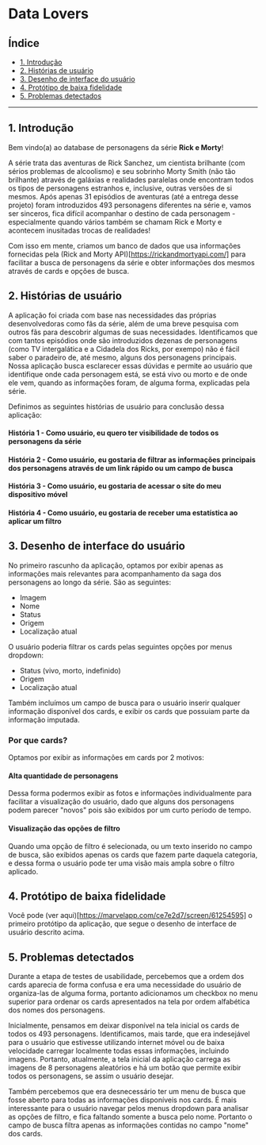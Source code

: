 # Data Lovers

## Índice

* [1. Introdução](#1-preâmbulo)
* [2. Histórias de usuário](#2-Histórias-de-usuário)
* [3. Desenho de interface do usuário](#3-Desenho-de-interface-do-usuário)
* [4. Protótipo de baixa fidelidade](#4-Protótipo-de-baixa-fidelidade)
* [5. Problemas detectados](#5-Problemas-detectados)

***

## 1. Introdução

Bem vindo(a) ao database de personagens da série **Rick e Morty**!

A série trata das aventuras de Rick Sanchez, um cientista brilhante (com sérios problemas de alcoolismo) e seu sobrinho Morty Smith (não tão brilhante) através de galáxias e realidades paralelas onde encontram todos os tipos de personagens estranhos e, inclusive, outras versões de si mesmos.
Após apenas 31 episódios de aventuras (até a entrega desse projeto) foram introduzidos 493 personagens diferentes na série e, vamos ser sinceros, fica difícil acompanhar o destino de cada personagem - especialmente quando vários também se chamam Rick e Morty e acontecem inusitadas trocas de realidades!

Com isso em mente, criamos um banco de dados que usa informações fornecidas pela (Rick and Morty API)[https://rickandmortyapi.com/] para facilitar a busca de personagens da série e obter informações dos mesmos através de cards e opções de busca.

## 2. Histórias de usuário

A aplicação foi criada com base nas necessidades das próprias desenvolvedoras como fãs da série, além de uma breve pesquisa com outros fãs para descobrir algumas de suas necessidades.
Identificamos que com tantos episódios onde são introduzidos dezenas de personagens (como TV intergalática e a Cidadela dos Ricks, por exempo) não é fácil saber o paradeiro de, até mesmo, alguns dos personagens principais. Nossa aplicação busca esclarecer essas dúvidas e permite ao usuário que identifique onde cada personagem está, se está vivo ou morto e de onde ele vem, quando as informações foram, de alguma forma, explicadas pela série.

Definimos as seguintes histórias de usuário para conclusão dessa aplicação:

#### História 1 - Como usuário, eu quero ter visibilidade de todos os personagens da série

#### História 2 - Como usuário, eu gostaria de filtrar as informações principais dos personagens através de um link rápido ou um campo de busca

#### História 3 - Como usuário, eu gostaria de acessar o site do meu dispositivo móvel

#### História 4 - Como usuário, eu gostaria de receber uma estatística ao aplicar um filtro

## 3. Desenho de interface do usuário

No primeiro rascunho da aplicação, optamos por exibir apenas as informações mais relevantes para acompanhamento da saga dos personagens ao longo da série. São as seguintes: 
- Imagem
- Nome
- Status
- Origem 
- Localização atual

O usuário poderia filtrar os cards pelas seguintes opções por menus dropdown:
- Status (vivo, morto, indefinido)
- Origem
- Localização atual

Também incluímos um campo de busca para o usuário inserir qualquer informação disponível dos cards, e exibir os cards que possuiam parte da informação imputada.

### Por que cards?
Optamos por exibir as informações em cards por 2 motivos:

#### Alta quantidade de personagens
Dessa forma podermos exibir as fotos e informações individualmente para facilitar a visualização do usuário, dado que alguns dos personagens podem parecer "novos" pois são exibidos por um curto período de tempo.

#### Visualização das opções de filtro
Quando uma opção de filtro é selecionada, ou um texto inserido no campo de busca, são exibidos apenas os cards que fazem parte daquela categoria, e dessa forma o usuário pode ter uma visão mais ampla sobre o filtro aplicado.

## 4. Protótipo de baixa fidelidade
Você pode (ver aqui)[https://marvelapp.com/ce7e2d7/screen/61254595] o primeiro protótipo da aplicação, que segue o desenho de interface de usuário descrito acima.

## 5. Problemas detectados

Durante a etapa de testes de usabilidade, percebemos que a ordem dos cards aparecia de forma confusa e era uma necessidade do usuário de organiza-las de alguma forma, portanto adicionamos um checkbox no menu superior para ordenar os cards apresentados na tela por ordem alfabética dos nomes dos personagens.

Inicialmente, pensamos em deixar disponível na tela inicial os cards de todos os 493 personagens. Identificamos, mais tarde, que era indesejável para o usuário que estivesse utilizando internet móvel ou de baixa velocidade carregar localmente todas essas informações, incluindo imagens. Portanto, atualmente, a tela inicial da aplicação carrega as imagens de 8 personagens aleatórios e há um botão que permite exibir todos os personagens, se assim o usuário desejar.

Também percebemos que era desnecessário ter um menu de busca que fosse aberto para todas as informações disponíveis nos cards. É mais interessante para o usuário navegar pelos menus dropdown para analisar as opções de filtro, e fica faltando somente a busca pelo nome. Portanto o campo de busca filtra apenas as informações contidas no campo "nome" dos cards.
